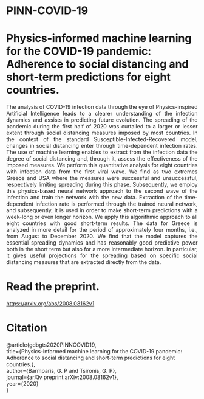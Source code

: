 # PINN-COVID-19

# Physics-informed machine learning for the COVID-19 pandemic: Adherence to social distancing and short-term predictions for eight countries.

<p align="justify">The analysis of COVID-19 infection data through the eye of Physics-inspired Artificial Intelligence leads to a clearer understanding of the infection dynamics and assists in predicting future evolution. The spreading of the pandemic during the first half of 2020 was curtailed to a larger or lesser extent through social distancing measures imposed by most countries. In the context of the standard Susceptible-Infected-Recovered model, changes in social distancing enter through time-dependent infection rates. The use of machine learning enables to extract from the infection data the degree of social distancing and, through it, assess the effectiveness of the imposed measures. We perform this quantitative analysis for eight countries with infection data from the first viral wave. We find as two extremes Greece and USA where the measures were successful and unsuccessful, respectively limiting spreading during this phase. Subsequently, we employ this physics-based neural network approach to the second wave of the infection and train the network with the new data. Extraction of the time-dependent infection rate is performed through the trained neural network, and subsequently, it is used in order to make short-term predictions with a week-long or even longer horizon. We apply this algorithmic approach to all eight countries with good short-term results. The data for Greece is analyzed in more detail for the period of approximately four months, i.e., from August to December 2020. We find that the model captures the essential spreading dynamics and has reasonably good predictive power both in the short term but also for a more intermediate horizon. In particular, it gives useful projections for the spreading based on specific social distancing measures that are extracted directly from the data.</p>

# Read the preprint.

https://arxiv.org/abs/2008.08162v1

# Citation

@article{gdbgts2020PINNCOVID19,<br/>
  title={Physics-informed machine learning for the COVID-19 pandemic: Adherence to social distancing and short-term predictions for eight countries.},<br/>
  author={Barmparis, G. P and Tsironis, G. P},<br/>
  journal={arXiv preprint arXiv:2008.08162v1},<br/>
  year={2020}<br/>
}
